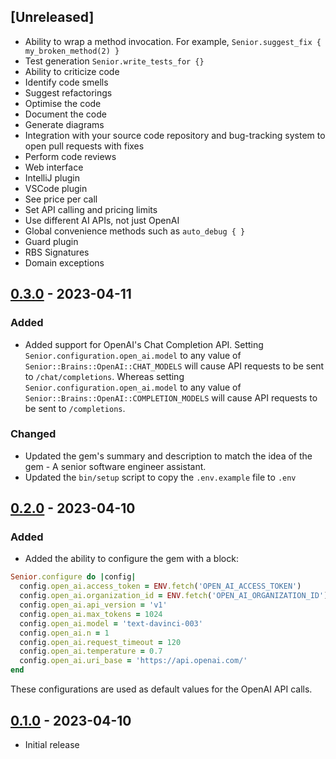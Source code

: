 ## [Unreleased]

- Ability to wrap a method invocation. For example, `Senior.suggest_fix { my_broken_method(2) }`
- Test generation `Senior.write_tests_for {}`
- Ability to criticize code
- Identify code smells
- Suggest refactorings
- Optimise the code
- Document the code
- Generate diagrams
- Integration with your source code repository and bug-tracking system to open pull requests with fixes
- Perform code reviews
- Web interface
- IntelliJ plugin
- VSCode plugin
- See price per call
- Set API calling and pricing limits
- Use different AI APIs, not just OpenAI
- Global convenience methods such as `auto_debug { }`
- Guard plugin
- RBS Signatures
- Domain exceptions

## [0.3.0] - 2023-04-11

### Added
- Added support for OpenAI's Chat Completion API. Setting `Senior.configuration.open_ai.model`
to any value of `Senior::Brains::OpenAI::CHAT_MODELS` will cause API requests to be sent to `/chat/completions`.
Whereas setting `Senior.configuration.open_ai.model` to any value of `Senior::Brains::OpenAI::COMPLETION_MODELS`
will cause API requests to be sent to `/completions`.

### Changed
- Updated the gem's summary and description to match the idea of the gem - A senior software engineer assistant.
- Updated the `bin/setup` script to copy the `.env.example` file to `.env`

## [0.2.0] - 2023-04-10

### Added
- Added the ability to configure the gem with a block:
```ruby
Senior.configure do |config|
  config.open_ai.access_token = ENV.fetch('OPEN_AI_ACCESS_TOKEN')
  config.open_ai.organization_id = ENV.fetch('OPEN_AI_ORGANIZATION_ID') # Optional
  config.open_ai.api_version = 'v1'
  config.open_ai.max_tokens = 1024
  config.open_ai.model = 'text-davinci-003'
  config.open_ai.n = 1
  config.open_ai.request_timeout = 120
  config.open_ai.temperature = 0.7
  config.open_ai.uri_base = 'https://api.openai.com/'
end
```
These configurations are used as default values for the OpenAI API calls.

## [0.1.0] - 2023-04-10

- Initial release

[0.3.0]: https://github.com/wilsonsilva/senior/compare/v0.2.0...v0.3.0
[0.2.0]: https://github.com/wilsonsilva/senior/compare/v0.1.0...v0.2.0
[0.1.0]: https://github.com/wilsonsilva/senior/compare/eecec20...v0.1.0
